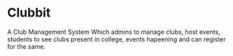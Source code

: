 # Clubbit

A Club Management System Which admins to manage clubs, host events, students to see clubs present in college, events hapeening and can register for the same.
